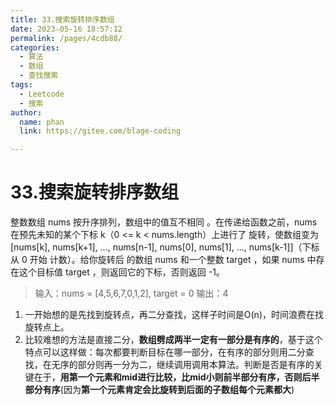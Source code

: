 ```yaml
---
title: 33.搜索旋转排序数组
date: 2023-05-16 18:57:12
permalink: /pages/4cdb88/
categories: 
  - 算法
  - 数组
  - 查找搜索
tags: 
  - Leetcode
  - 搜索
author: 
  name: phan
  link: https://gitee.com/blage-coding

---
```

# 33.搜索旋转排序数组

整数数组 nums 按升序排列，数组中的值互不相同 。在传递给函数之前，nums 在预先未知的某个下标 k（0 <= k < nums.length）上进行了 旋转，使数组变为 [nums[k], nums[k+1], ..., nums[n-1], nums[0], nums[1], ..., nums[k-1]]（下标 从 0 开始 计数）。给你旋转后 的数组 nums 和一个整数 target ，如果 nums 中存在这个目标值 target ，则返回它的下标，否则返回 -1。

> 输入：nums = [4,5,6,7,0,1,2], target = 0
> 输出：4

1. 一开始想的是先找到旋转点，再二分查找，这样子时间是O(n)，时间浪费在找旋转点上。
2. 比较难想的方法是直接二分，**数组劈成两半一定有一部分是有序的**，基于这个特点可以这样做：每次都要判断目标在哪一部分，在有序的部分则用二分查找，在无序的部分则再一分为二，继续调用调用本算法。判断是否是有序的关键在于，**用第一个元素和mid进行比较，比mid小则前半部分有序，否则后半部分有序**(因为**第一个元素肯定会比旋转到后面的子数组每个元素都大**)